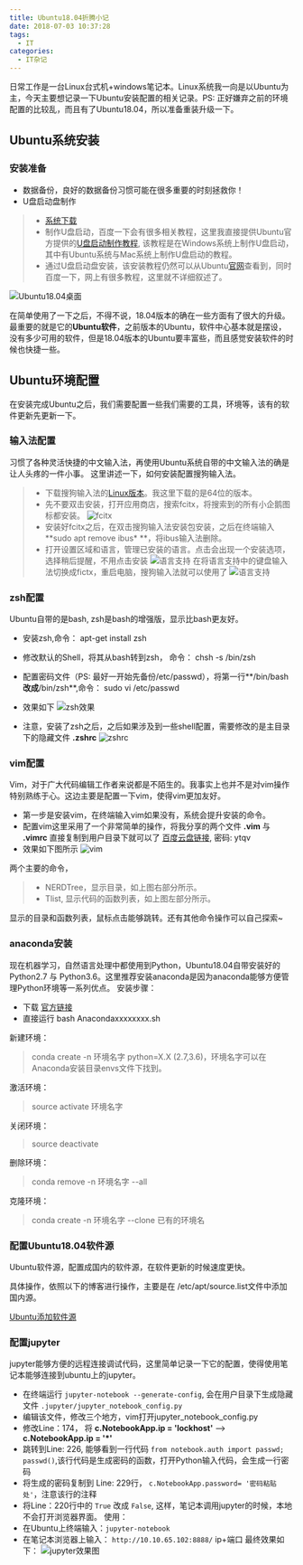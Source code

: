 ```yaml
---
title: Ubuntu18.04折腾小记
date: 2018-07-03 10:37:28
tags:
  - IT
categories: 
  - IT杂记
---
```

日常工作是一台Linux台式机+windows笔记本。Linux系统我一向是以Ubuntu为主，今天主要想记录一下Ubuntu安装配置的相关记录。PS: 正好嫌弃之前的环境配置的比较乱，而且有了Ubuntu18.04，所以准备重装升级一下。

## Ubuntu系统安装

### 安装准备

* 数据备份，良好的数据备份习惯可能在很多重要的时刻拯救你！
* U盘启动盘制作
> * [系统下载](https://www.ubuntu.com/download/desktop)
> * 制作U盘启动，百度一下会有很多相关教程，这里我直接提供Ubuntu官方提供的[U盘启动制作教程](https://tutorials.ubuntu.com/tutorial/tutorial-create-a-usb-stick-on-windows#0), 该教程是在Windows系统上制作U盘启动，其中有Ubuntu系统与Mac系统上制作U盘启动的教程。
> * 通过U盘启动盘安装，该安装教程仍然可以从Ubuntu[官网](https://tutorials.ubuntu.com/tutorial/tutorial-install-ubuntu-desktop#0)查看到，同时百度一下，网上有很多教程，这里就不详细叙述了。

![Ubuntu18.04桌面](Ubuntu折腾小记/1.jpg)

在简单使用了一下之后，不得不说，18.04版本的确在一些方面有了很大的升级。最重要的就是它的**Ubuntu软件**，之前版本的Ubuntu，软件中心基本就是摆设，没有多少可用的软件，但是18.04版本的Ubuntu要丰富些，而且感觉安装软件的时候也快捷一些。

## Ubuntu环境配置

在安装完成Ubuntu之后，我们需要配置一些我们需要的工具，环境等，该有的软件更新先更新一下。

### 输入法配置

习惯了各种灵活快捷的中文输入法，再使用Ubuntu系统自带的中文输入法的确是让人头疼的一件小事。 这里讲述一下，如何安装配置搜狗输入法。
> * 下载搜狗输入法的[Linux版本](https://pinyin.sogou.com/linux/?r=pinyin)。我这里下载的是64位的版本。
> * 先不要双击安装，打开应用商店，搜索fcitx，将搜索到的所有小企鹅图标都安装。
![fcitx](Ubuntu折腾小记/2.jpg)
> * 安装好fcitx之后，在双击搜狗输入法安装包安装，之后在终端输入**sudo apt remove ibus* **，将ibus输入法删除。
> * 打开设置区域和语言，管理已安装的语言。点击会出现一个安装选项，选择稍后提醒，不用点击安装
![语言支持](Ubuntu折腾小记/3.jpg)
在将语言支持中的键盘输入法切换成fictx，重启电脑，搜狗输入法就可以使用了
![语言支持](Ubuntu折腾小记/4.jpg)

### zsh配置

Ubuntu自带的是bash, zsh是bash的增强版，显示比bash更友好。

* 安装zsh,命令：
apt-get install zsh

* 修改默认的Shell，将其从bash转到zsh， 命令： 
chsh -s /bin/zsh

* 配置密码文件（PS: 最好一开始先备份/etc/passwd），将第一行**/bin/bash**改成**/bin/zsh**,命令：
sudo vi /etc/passwd

* 效果如下
![zsh效果](Ubuntu折腾小记/5.jpg)

* 注意，安装了zsh之后，之后如果涉及到一些shell配置，需要修改的是主目录下的隐藏文件 **.zshrc**
![zshrc](Ubuntu折腾小记/6.jpg)

### vim配置

Vim，对于广大代码编辑工作者来说都是不陌生的。我事实上也并不是对vim操作特别熟练于心。这边主要是配置一下vim，使得vim更加友好。
 * 第一步是安装vim，在终端输入vim如果没有，系统会提升安装的命令。
 * 配置vim这里采用了一个非常简单的操作，将我分享的两个文件 **.vim** 与 **.vimrc** 直接复制到用户目录下就可以了
 [百度云盘链接](https://pan.baidu.com/s/1RSTODGDr3IuPH6p2Oj9Vkw), 密码: ytqv
 * 效果如下图所示
 ![vim](Ubuntu折腾小记/7.png)

两个主要的命令，
 > * NERDTree，显示目录，如上图右部分所示。
 > * Tlist, 显示代码的函数列表，如上图左部分所示。

 显示的目录和函数列表，鼠标点击能够跳转。还有其他命令操作可以自己探索~

### anaconda安装
现在机器学习，自然语言处理中都使用到Python，Ubuntu18.04自带安装好的Python2.7 与 Python3.6。这里推荐安装anaconda是因为anaconda能够方便管理Python环境等一系列优点。
安装步骤：
 * 下载 [官方链接](https://www.anaconda.com/download/#linux)
 * 直接运行 bash Anacondaxxxxxxxx.sh

新建环境：
> conda create -n 环境名字 python=X.X (2.7,3.6)，环境名字可以在Anaconda安装目录envs文件下找到。

激活环境：
> source activate 环境名字

关闭环境：
> source deactivate

删除环境：
> conda remove -n 环境名字 --all

克隆环境：
> conda create -n 环境名字 --clone 已有的环境名

### 配置Ubuntu18.04软件源
Ubuntu软件源，配置成国内的软件源，在软件更新的时候速度更快。

具体操作，依照以下的博客进行操作，主要是在 /etc/apt/source.list文件中添加国内源。

[Ubuntu添加软件源](https://blog.csdn.net/shanpenghui/article/details/80433555)

### 配置jupyter
jupyter能够方便的远程连接调试代码，这里简单记录一下它的配置，使得使用笔记本能够连接到ubuntu上的jupyter。

* 在终端运行 `jupyter-notebook --generate-config`, 会在用户目录下生成隐藏文件 `.jupyter/jupyter_notebook_config.py`
* 编辑该文件，修改三个地方，vim打开jupyter_notebook_config.py
 * 修改Line：174， 将 **c.NotebookApp.ip = 'lockhost'** --> **c.NotebookApp.ip = '*'**
 * 跳转到Line: 226, 能够看到一行代码 `from notebook.auth import passwd; passwd()`,该行代码是生成密码的函数，打开Python输入代码，会生成一行密码
 * 将生成的密码复制到 Line: 229行， `c.NotebookApp.password= '密码粘贴处'`，注意该行的注释
 * 将Line：220行中的 `True` 改成 `False`, 这样，笔记本调用jupyter的时候，本地不会打开浏览器界面。
使用：
* 在Ubuntu上终端输入：`jupyter-notebook`
* 在笔记本浏览器上输入： `http://10.10.65.102:8888/` ip+端口
最终效果如下：
![jupyter效果图](Ubuntu折腾小记/8.png)